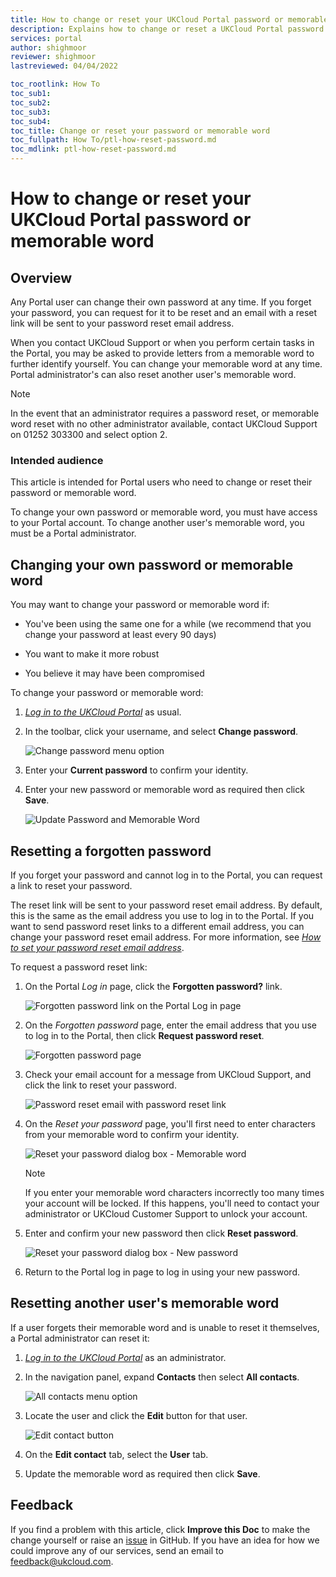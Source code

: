 ```yaml
---
title: How to change or reset your UKCloud Portal password or memorable word
description: Explains how to change or reset a UKCloud Portal password or memorable word
services: portal
author: shighmoor
reviewer: shighmoor
lastreviewed: 04/04/2022

toc_rootlink: How To
toc_sub1:
toc_sub2:
toc_sub3:
toc_sub4:
toc_title: Change or reset your password or memorable word
toc_fullpath: How To/ptl-how-reset-password.md
toc_mdlink: ptl-how-reset-password.md
---
```


# How to change or reset your UKCloud Portal password or memorable word

## Overview

Any Portal user can change their own password at any time. If you forget your password, you can request for it to be reset and an email with a reset link will be sent to your password reset email address.

When you contact UKCloud Support or when you perform certain tasks in the Portal, you may be asked to provide letters from a memorable word to further identify yourself. You can change your memorable word at any time. Portal administrator's can also reset another user's memorable word.

> [!NOTE]
> In the event that an administrator requires a password reset, or memorable word reset with no other administrator available, contact UKCloud Support on 01252 303300 and select option 2.

### Intended audience

This article is intended for Portal users who need to change or reset their password or memorable word.

To change your own password or memorable word, you must have access to your Portal account. To change another user's memorable word, you must be a Portal administrator.

## Changing your own password or memorable word

You may want to change your password or memorable word if:

- You've been using the same one for a while (we recommend that you change your password at least every 90 days)

- You want to make it more robust

- You believe it may have been compromised

To change your password or memorable word:

1. [*Log in to the UKCloud Portal*](ptl-gs.md#logging-in-to-the-ukcloud-portal) as usual.

2. In the toolbar, click your username, and select **Change password**.

   ![Change password menu option](images/ptl-mnu-change-password.png)

3. Enter your **Current password** to confirm your identity.

4. Enter your new password or memorable word as required then click **Save**.

   ![Update Password and Memorable Word](images/ptl-update-password.png)

## Resetting a forgotten password

If you forget your password and cannot log in to the Portal, you can request a link to reset your password.

The reset link will be sent to your password reset email address. By default, this is the same as the email address you use to log in to the Portal. If you want to send password reset links to a different email address, you can change your password reset email address. For more information, see [*How to set your password reset email address*](ptl-how-change-email-address.md).

To request a password reset link:

1. On the Portal *Log in* page, click the **Forgotten password?** link.

   ![Forgotten password link on the Portal Log in page](images/ptl-forgotten-password-link.png)

2. On the *Forgotten password* page, enter the email address that you use to log in to the Portal, then click **Request password reset**.

   ![Forgotten password page](images/ptl-forgotten-password.png)

3. Check your email account for a message from UKCloud Support, and click the link to reset your password.

   ![Password reset email with password reset link](images/ptl-forgotten-password-email.png)

4. On the *Reset your password* page, you'll first need to enter characters from your memorable word to confirm your identity.

   ![Reset your password dialog box - Memorable word](images/ptl-forgotten-password-reset-memword.png)

   > [!NOTE]
   > If you enter your memorable word characters incorrectly too many times your account will be locked. If this happens, you'll need to contact your administrator or UKCloud Customer Support to unlock your account.

5. Enter and confirm your new password then click **Reset password**.

   ![Reset your password dialog box - New password](images/ptl-forgotten-password-reset.png)

6. Return to the Portal log in page to log in using your new password.

## Resetting another user's memorable word

If a user forgets their memorable word and is unable to reset it themselves, a Portal administrator can reset it:

1. [*Log in to the UKCloud Portal*](ptl-gs.md#logging-in-to-the-ukcloud-portal) as an administrator.

2. In the navigation panel, expand **Contacts** then select **All contacts**.

   ![All contacts menu option](images/ptl-mnu-all-contacts.png)

3. Locate the user and click the **Edit** button for that user.

   ![Edit contact button](images/ptl-contact-btn-edit.png)

4. On the **Edit contact** tab, select the **User** tab.

5. Update the memorable word as required then click **Save**.

## Feedback

If you find a problem with this article, click **Improve this Doc** to make the change yourself or raise an [issue](https://github.com/UKCloud/documentation/issues) in GitHub. If you have an idea for how we could improve any of our services, send an email to <feedback@ukcloud.com>.
